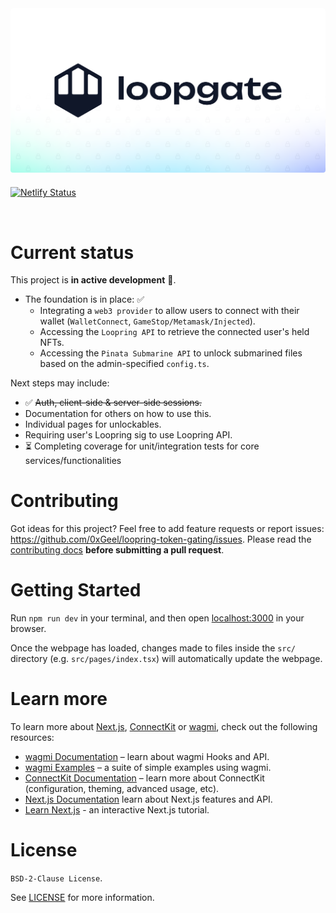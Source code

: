 <img style="width: 600px; border-radius: 4px; margin-bottom: 6px;" src="public/images/splash.png">

[![Netlify Status](https://api.netlify.com/api/v1/badges/0737e3fd-543b-491d-b955-8bdfde51b13f/deploy-status)](https://app.netlify.com/sites/whimsical-cascaron-a5c80e/deploys)

<br />

# Current status

This project is **in active development** 🚀.

- The foundation is in place: ✅
  - Integrating a `web3 provider` to allow users to connect with their wallet (`WalletConnect`, `GameStop/Metamask/Injected`).
  - Accessing the `Loopring API` to retrieve the connected user's held NFTs.
  - Accessing the `Pinata Submarine API` to unlock submarined files based on the admin-specified `config.ts`.

Next steps may include:

- ✅ ~~Auth, client-side & server-side sessions.~~
- Documentation for others on how to use this.
- Individual pages for unlockables.
- Requiring user's Loopring sig to use Loopring API.
- ⏳ Completing coverage for unit/integration tests for core services/functionalities

# Contributing

Got ideas for this project? Feel free to add feature requests or report issues: https://github.com/0xGeel/loopring-token-gating/issues. Please read the [contributing docs](https://github.com/0xGeel/loopring-token-gating/blob/master/.github/CONTRIBUTING.md) **before submitting a pull request**.

# Getting Started

Run `npm run dev` in your terminal, and then open [localhost:3000](http://localhost:3000) in your browser.

Once the webpage has loaded, changes made to files inside the `src/` directory (e.g. `src/pages/index.tsx`) will automatically update the webpage.

# Learn more

To learn more about [Next.js](https://nextjs.org), [ConnectKit](https://docs.family.co/connectkit) or [wagmi](https://wagmi.sh), check out the following resources:

- [wagmi Documentation](https://wagmi.sh) – learn about wagmi Hooks and API.
- [wagmi Examples](https://wagmi.sh/examples/connect-wallet) – a suite of simple examples using wagmi.
- [ConnectKit Documentation](https://docs.family.co/connectkit) – learn more about ConnectKit (configuration, theming, advanced usage, etc).
- [Next.js Documentation](https://nextjs.org/docs) learn about Next.js features and API.
- [Learn Next.js](https://nextjs.org/learn) - an interactive Next.js tutorial.

# License

`BSD-2-Clause License`.

See [LICENSE](/LICENSE) for more information.
